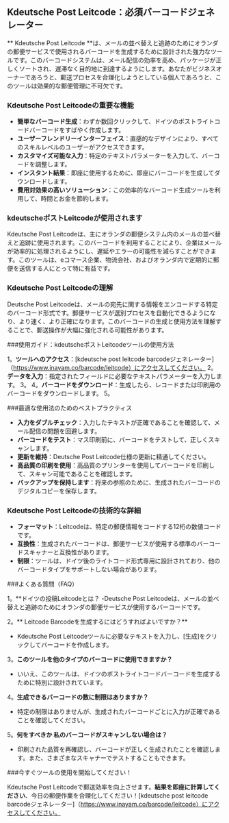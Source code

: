 ## Kdeutsche Post Leitcode：必須バーコードジェネレーター

** Kdeutsche Post Leitcode **は、メールの並べ替えと追跡のためにオランダの郵便サービスで使用されるバーコードを生成するために設計された強力なツールです。このバーコードシステムは、メール配信の効率を高め、パッケージが正しくソートされ、遅滞なく目的地に到達するようにします。あなたがビジネスオーナーであろうと、郵送プロセスを合理化しようとしている個人であろうと、このツールは効果的な郵便管理に不可欠です。

### Kdeutsche Post Leitcodeの重要な機能

-  **簡単なバーコード生成**：わずか数回クリックして、ドイツのポストライトコードバーコードをすばやく作成します。
-  **ユーザーフレンドリーインターフェイス**：直感的なデザインにより、すべてのスキルレベルのユーザーがアクセスできます。
-  **カスタマイズ可能な入力**：特定のテキストパラメーターを入力して、バーコードを調整します。
-  **インスタント結果**：即座に使用するために、即座にバーコードを生成してダウンロードします。
-  **費用対効果の高いソリューション**：この効率的なバーコード生成ツールを利用して、時間とお金を節約します。

### kdeutscheポストLeitcodeが使用されます

Kdeutsche Post Leitcodeは、主にオランダの郵便システム内のメールの並べ替えと追跡に使用されます。このバーコードを利用することにより、企業はメールが効率的に処理されるようにし、遅延やエラーの可能性を減らすことができます。このツールは、eコマース企業、物流会社、およびオランダ内で定期的に郵便を送信する人にとって特に有益です。

### Kdeutsche Post Leitcodeの理解

Deutsche Post Leitcodeは、メールの宛先に関する情報をエンコードする特定のバーコード形式です。郵便サービスが選別プロセスを自動化できるようになり、より速く、より正確になります。このバーコードの生成と使用方法を理解することで、郵送操作が大幅に強化される可能性があります。

###使用ガイド：kdeutscheポストLeitcodeツールの使用方法

1。**ツールへのアクセス**：[kdeutsche post leitcode barcodeジェネレーター]（https://www.inayam.co/barcode/leitcode）にアクセスしてください。
2。**データを入力**：指定されたフィールドに必要なテキストパラメーターを入力します。
3。
4。**バーコードをダウンロード**：生成したら、レコードまたは印刷用のバーコードをダウンロードします。
5。

###最適な使用法のためのベストプラクティス

-  **入力をダブルチェック**：入力したテキストが正確であることを確認して、メール配信の問題を回避します。
-  **バーコードをテスト**：マス印刷前に、バーコードをテストして、正しくスキャンします。
-  **更新を維持**：Deutsche Post Leitcode仕様の更新に精通してください。
-  **高品質の印刷を使用**：高品質のプリンターを使用してバーコードを印刷して、スキャン可能であることを確認します。
-  **バックアップを保持します**：将来の参照のために、生成されたバーコードのデジタルコピーを保存します。

### Kdeutsche Post Leitcodeの技術的な詳細

-  **フォーマット**：Leitcodeは、特定の郵便情報をコードする12桁の数値コードです。
-  **互換性**：生成されたバーコードは、郵便サービスが使用する標準のバーコードスキャナーと互換性があります。
-  **制限**：ツールは、ドイツ後のライトコード形式専用に設計されており、他のバーコードタイプをサポートしない場合があります。

###よくある質問（FAQ）

1。**ドイツの投稿Leitcodeとは？
-Deutsche Post Leitcodeは、メールの並べ替えと追跡のためにオランダの郵便サービスが使用するバーコードです。

2。** Leitcode Barcodeを生成するにはどうすればよいですか？**
-  Kdeutsche Post Leitcodeツールに必要なテキストを入力し、[生成]をクリックしてバーコードを作成します。

3。**このツールを他のタイプのバーコードに使用できますか？**
- いいえ、このツールは、ドイツのポストライトコードバーコードを生成するために特別に設計されています。

4。**生成できるバーコードの数に制限はありますか？**
- 特定の制限はありませんが、生成されたバーコードごとに入力が正確であることを確認してください。

5。**何をすべきか 私のバーコードがスキャンしない場合は？**
- 印刷された品質を再確認し、バーコードが正しく生成されたことを確認します。また、さまざまなスキャナーでテストすることもできます。

###今すぐツールの使用を開始してください！

Kdeutsche Post Leitcodeで郵送効率を向上させます。**結果を即座に計算してください**、今日の郵便作業を合理化してください！[kdeutsche post leitcode barcodeジェネレーター]（https://www.inayam.co/barcode/leitcode）にアクセスしてください。